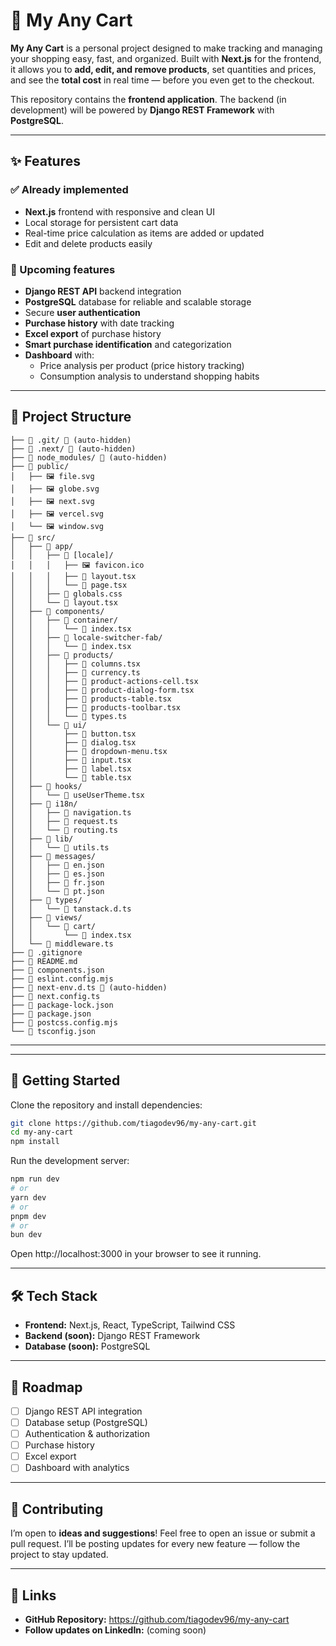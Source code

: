 # 🛒 My Any Cart

**My Any Cart** is a personal project designed to make tracking and managing your shopping easy, fast, and organized.
Built with **Next.js** for the frontend, it allows you to **add, edit, and remove products**, set quantities and prices, and see the **total cost** in real time — before you even get to the checkout.

This repository contains the **frontend application**. The backend (in development) will be powered by **Django REST Framework** with **PostgreSQL**.

---

## ✨ Features

### ✅ Already implemented
- **Next.js** frontend with responsive and clean UI
- Local storage for persistent cart data
- Real-time price calculation as items are added or updated
- Edit and delete products easily

### 🚧 Upcoming features
- **Django REST API** backend integration
- **PostgreSQL** database for reliable and scalable storage
- Secure **user authentication**
- **Purchase history** with date tracking
- **Excel export** of purchase history
- **Smart purchase identification** and categorization
- **Dashboard** with:
  - Price analysis per product (price history tracking)
  - Consumption analysis to understand shopping habits

---

## 📂 Project Structure

```
├── 📁 .git/ 🚫 (auto-hidden)
├── 📁 .next/ 🚫 (auto-hidden)
├── 📁 node_modules/ 🚫 (auto-hidden)
├── 📁 public/
│   ├── 🖼️ file.svg
│   ├── 🖼️ globe.svg
│   ├── 🖼️ next.svg
│   ├── 🖼️ vercel.svg
│   └── 🖼️ window.svg
├── 📁 src/
│   ├── 📁 app/
│   │   ├── 📁 [locale]/
│   │   │   ├── 🖼️ favicon.ico
│   │   │   ├── 📄 layout.tsx
│   │   │   └── 📄 page.tsx
│   │   ├── 🎨 globals.css
│   │   └── 📄 layout.tsx
│   ├── 📁 components/
│   │   ├── 📁 container/
│   │   │   └── 📄 index.tsx
│   │   ├── 📁 locale-switcher-fab/
│   │   │   └── 📄 index.tsx
│   │   ├── 📁 products/
│   │   │   ├── 📄 columns.tsx
│   │   │   ├── 📄 currency.ts
│   │   │   ├── 📄 product-actions-cell.tsx
│   │   │   ├── 📄 product-dialog-form.tsx
│   │   │   ├── 📄 products-table.tsx
│   │   │   ├── 📄 products-toolbar.tsx
│   │   │   └── 📄 types.ts
│   │   └── 📁 ui/
│   │       ├── 📄 button.tsx
│   │       ├── 📄 dialog.tsx
│   │       ├── 📄 dropdown-menu.tsx
│   │       ├── 📄 input.tsx
│   │       ├── 📄 label.tsx
│   │       └── 📄 table.tsx
│   ├── 📁 hooks/
│   │   └── 📄 useUserTheme.tsx
│   ├── 📁 i18n/
│   │   ├── 📄 navigation.ts
│   │   ├── 📄 request.ts
│   │   └── 📄 routing.ts
│   ├── 📁 lib/
│   │   └── 📄 utils.ts
│   ├── 📁 messages/
│   │   ├── 📄 en.json
│   │   ├── 📄 es.json
│   │   ├── 📄 fr.json
│   │   └── 📄 pt.json
│   ├── 📁 types/
│   │   └── 📄 tanstack.d.ts
│   ├── 📁 views/
│   │   └── 📁 cart/
│   │       └── 📄 index.tsx
│   └── 📄 middleware.ts
├── 🚫 .gitignore
├── 📖 README.md
├── 📄 components.json
├── 📄 eslint.config.mjs
├── 📄 next-env.d.ts 🚫 (auto-hidden)
├── 📄 next.config.ts
├── 📄 package-lock.json
├── 📄 package.json
├── 📄 postcss.config.mjs
└── 📄 tsconfig.json
```

---

---

## 🚀 Getting Started

Clone the repository and install dependencies:

```bash
git clone https://github.com/tiagodev96/my-any-cart.git
cd my-any-cart
npm install
```

Run the development server:

```bash
npm run dev
# or
yarn dev
# or
pnpm dev
# or
bun dev
```

Open http://localhost:3000 in your browser to see it running.

---

## 🛠️ Tech Stack

- **Frontend:** Next.js, React, TypeScript, Tailwind CSS
- **Backend (soon):** Django REST Framework
- **Database (soon):** PostgreSQL

---

## 📌 Roadmap

- [ ] Django REST API integration
- [ ] Database setup (PostgreSQL)
- [ ] Authentication & authorization
- [ ] Purchase history
- [ ] Excel export
- [ ] Dashboard with analytics

---

## 🤝 Contributing

I’m open to **ideas and suggestions**! Feel free to open an issue or submit a pull request.
I’ll be posting updates for every new feature — follow the project to stay updated.

---

## 📎 Links

- **GitHub Repository:** https://github.com/tiagodev96/my-any-cart
- **Follow updates on LinkedIn:** (coming soon)
